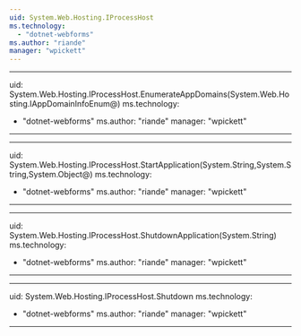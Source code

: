 ```yaml
---
uid: System.Web.Hosting.IProcessHost
ms.technology: 
  - "dotnet-webforms"
ms.author: "riande"
manager: "wpickett"
---
```


---
uid: System.Web.Hosting.IProcessHost.EnumerateAppDomains(System.Web.Hosting.IAppDomainInfoEnum@)
ms.technology: 
  - "dotnet-webforms"
ms.author: "riande"
manager: "wpickett"
---

---
uid: System.Web.Hosting.IProcessHost.StartApplication(System.String,System.String,System.Object@)
ms.technology: 
  - "dotnet-webforms"
ms.author: "riande"
manager: "wpickett"
---

---
uid: System.Web.Hosting.IProcessHost.ShutdownApplication(System.String)
ms.technology: 
  - "dotnet-webforms"
ms.author: "riande"
manager: "wpickett"
---

---
uid: System.Web.Hosting.IProcessHost.Shutdown
ms.technology: 
  - "dotnet-webforms"
ms.author: "riande"
manager: "wpickett"
---
